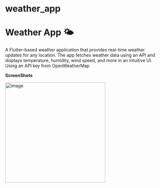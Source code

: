 # weather_app

  # Weather App 🌤️
A Flutter-based weather application that provides real-time weather updates for any location. The app fetches weather data using an API and displays temperature, humidity, wind speed, and more in an intuitive UI. Using an API key from OpenWeatherMap

**ScreenShots**

<img width="321" alt="image" src="https://github.com/user-attachments/assets/6dd53286-4190-4f0a-84d7-e267d5b8801a" />

